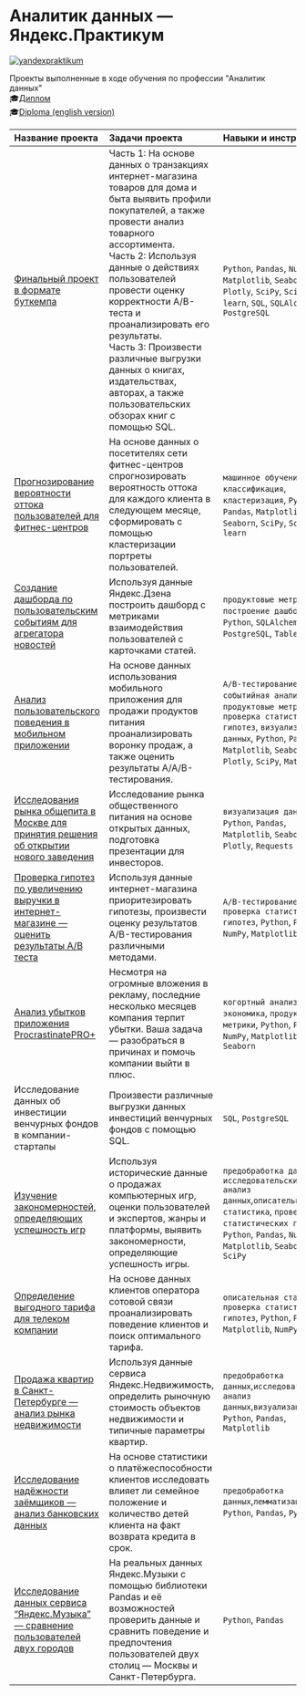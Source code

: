 # Аналитик данных — Яндекс.Практикум
[![yandexpraktikum](https://custom-icon-badges.herokuapp.com/badge/Yandex.Practikum-ffcc00.svg?logo=yandexpractikum&style=for-the-badge)](https://practicum.yandex.ru/data-analyst/)

Проекты выполненные в ходе обучения по профессии "Аналитик данных"<br>
:mortar_board:[Диплом](/diploma_ru.pdf)<br>
:mortar_board:[Diploma (english version)](/diploma_en.pdf)<br>

| **Название проекта** | **Задачи проекта** | **Навыки и инструменты** | 
| :---- | :---- | :---- |
|[Финальный проект в формате буткемпа](/project13_final_ecommerce/)|Часть 1: На основе данных о транзакциях интернет-магазина товаров для дома и быта выявить профили покупателей, а также провести анализ товарного ассортимента.<br>Часть 2: Используя данные о действиях пользователей провести оценку корректности A/B-теста и проанализировать его результаты.<br>Часть 3: Произвести различные выгрузки данных о книгах, издательствах, авторах, а также пользовательских обзорах книг с помощью SQL.|``Python``, ``Pandas``, ``NumPy``, ``Matplotlib``, ``Seaborn``, ``Plotly``, ``SciPy``, ``Scikit-learn``, ``SQL``, ``SQLAlchemy``, ``PostgreSQL``|
|[Прогнозирование вероятности оттока пользователей для фитнес-центров](/project12_customer-churn-prediction/)|На основе данных о посетителях сети фитнес-центров спрогнозировать вероятность оттока для каждого клиента в следующем месяце, сформировать с помощью кластеризации портреты пользователей.|``машинное обучение``, ``классификация``, ``кластеризация``, ``Python``, ``Pandas``, ``Matplotlib``, ``Seaborn``, ``SciPy``, ``Scikit-learn``|
|[Создание дашборда по пользовательским событиям для агрегатора новостей](/project11_dashbord-zen-yandex/)|Используя данные Яндекс.Дзена построить дашборд с метриками взаимодействия пользователей с карточками статей.|``продуктовые метрики``, ``построение дашбордов``, ``Python``, ``SQLAlchemy``, ``PostgreSQL``, ``Tableau``|
|[Анализ пользовательского поведения в мобильном приложении](/project10_mobile-app-event-analysis/)|На основе данных использования мобильного приложения для продажи продуктов питания проанализировать воронку продаж, а также оценить результаты A/A/B-тестирования.|``A/B-тестирование``, ``событийная аналитика``, ``продуктовые метрики``, ``проверка статистических гипотез``, ``визуализация данных``, ``Python``, ``Pandas``, ``Matplotlib``, ``Seaborn``, ``Plotly``, ``SciPy``, ``Math``|
|[Исследования рынка общепита в Москве для принятия решения об открытии нового заведения](/project09_moscow-catering-market-analysis/)|Исследование рынка общественного питания на основе открытых данных, подготовка презентации для инвесторов.|``визуализация данных``, ``Python``, ``Pandas``, ``Matplotlib``, ``Seaborn``, ``Plotly``, ``Requests``|
|[Проверка гипотез по увеличению выручки в интернет-магазине — оценить результаты A/B теста](/project08_e-commerce-hypothesis-ab-testing/)|Используя данные интернет-магазина приоритезировать гипотезы, произвести оценку результатов A/B-тестирования различными методами.|``A/B-тестирование``, ``проверка статистических гипотез``, ``Python``, ``Pandas``, ``NumPy``, ``Matplotlib``, ``SciPy``|
|[Анализ убытков приложения ProcrastinatePRO+](/project07_app-marketing-analysis/)|Несмотря на огромные вложения в рекламу, последние несколько месяцев компания терпит убытки. Ваша задача — разобраться в причинах и помочь компании выйти в плюс.|``когортный анализ``, ``юнит-экономика``, ``продуктовые метрики``, ``Python``, ``Pandas``, ``NumPy``, ``Matplotlib``, ``Seaborn``|
|Исследование данных об инвестиции венчурных фондов в компании-стартапы|Произвести различные выгрузки данных инвестиций венчурных фондов с помощью SQL.|``SQL``, ``PostgreSQL``|
|[Изучение закономерностей, определяющих успешность игр](/project05_video-games-market-analysis/)|Используя исторические данные о продажах компьютерных игр, оценки пользователей и экспертов, жанры и платформы, выявить закономерности, определяющие успешность игры.|``предобработка данных``, ``исследовательский анализ данных``,``описательная статистика``, ``проверка статистических гипотез``, ``Python``, ``Pandas``, ``NumPy``, ``Matplotlib``, ``Seaborn``, ``SciPy``|
|[Определение выгодного тарифа для телеком компании](/project04_telecom-prospective-tariff/)|На основе данных клиентов оператора сотовой связи проанализировать поведение клиентов и поиск оптимального тарифа.|``описательная статистика``, ``проверка статистических гипотез``, ``Python``, ``Pandas``, ``Matplotlib``, ``NumPy``, ``SciPy``|
|[Продажа квартир в Санкт-Петербурге — анализ рынка недвижимости](/project03_real-estate-market-analysis/)|Используя данные сервиса Яндекс.Недвижимость, определить рыночную стоимость объектов недвижимости и типичные параметры квартир.|``предобработка данных``,``исследовательский анализ данных``,``визуализация``, ``Python``, ``Pandas``, ``Matplotlib``|
|[Исследование надёжности заёмщиков — анализ банковских данных](/project02_borrowers-reliability/)|На основе статистики о платёжеспособности клиентов исследовать влияет ли семейное положение и количество детей клиента на факт возврата кредита в срок.|``предобработка данных``,``лемматизация``, ``Python``, ``Pandas``, ``Pymystem3``|
|[Исследование данных сервиса “Яндекс.Музыка” — сравнение пользователей двух городов](/project01_yandex-music/)|На реальных данных Яндекс.Музыки c помощью библиотеки Pandas и её возможностей проверить данные и сравнить поведение и предпочтения пользователей двух столиц — Москвы и Санкт-Петербурга.| ``Python``, ``Pandas`` |
